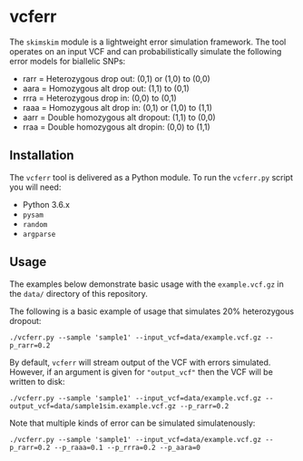 # vcferr

The `skimskim` module is a lightweight error simulation framework. The tool operates on an input VCF and can probabilistically simulate the following error models for biallelic SNPs:

- rarr = Heterozygous drop out: (0,1) or (1,0) to (0,0)
- aara = Homozygous alt drop out: (1,1) to (0,1)
- rrra = Heterozygous drop in: (0,0) to (0,1)
- raaa = Homozygous alt drop in: (0,1) or (1,0) to (1,1)
- aarr = Double homozygous alt dropout: (1,1) to (0,0)
- rraa = Double homozygous alt dropin: (0,0) to (1,1)

## Installation

The `vcferr` tool is delivered as a Python module. To run the `vcferr.py` script you will need:

- Python 3.6.x
- `pysam`
- `random`
- `argparse`

## Usage

The examples below demonstrate basic usage with the `example.vcf.gz` in the `data/` directory of this repository.

The following is a basic example of usage that simulates 20% heterozygous dropout:

```
./vcferr.py --sample 'sample1' --input_vcf=data/example.vcf.gz --p_rarr=0.2
```

By default, `vcferr` will stream output of the VCF with errors simulated. However, if an argument is given for `"output_vcf"` then the VCF will be written to disk:

```
./vcferr.py --sample 'sample1' --input_vcf=data/example.vcf.gz --output_vcf=data/sample1sim.example.vcf.gz --p_rarr=0.2
```

Note that multiple kinds of error can be simulated simulatenously:

```
./vcferr.py --sample 'sample1' --input_vcf=data/example.vcf.gz --p_rarr=0.2 --p_raaa=0.1 --p_rrra=0.2 --p_aara=0
```

